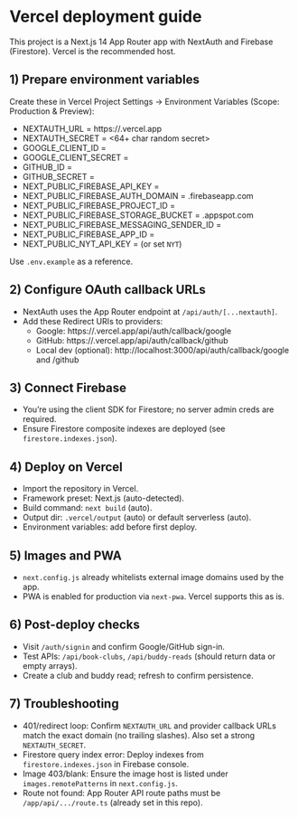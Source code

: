 # Vercel deployment guide

This project is a Next.js 14 App Router app with NextAuth and Firebase (Firestore). Vercel is the recommended host.

## 1) Prepare environment variables

Create these in Vercel Project Settings → Environment Variables (Scope: Production & Preview):

- NEXTAUTH_URL = https://<your-project>.vercel.app
- NEXTAUTH_SECRET = <64+ char random secret>
- GOOGLE_CLIENT_ID = <from Google Cloud>
- GOOGLE_CLIENT_SECRET = <from Google Cloud>
- GITHUB_ID = <from GitHub OAuth app>
- GITHUB_SECRET = <from GitHub OAuth app>
- NEXT_PUBLIC_FIREBASE_API_KEY = <from Firebase project settings>
- NEXT_PUBLIC_FIREBASE_AUTH_DOMAIN = <project-id>.firebaseapp.com
- NEXT_PUBLIC_FIREBASE_PROJECT_ID = <project-id>
- NEXT_PUBLIC_FIREBASE_STORAGE_BUCKET = <project-id>.appspot.com
- NEXT_PUBLIC_FIREBASE_MESSAGING_SENDER_ID = <from Firebase>
- NEXT_PUBLIC_FIREBASE_APP_ID = <from Firebase>
 - NEXT_PUBLIC_NYT_API_KEY = <from NYT Books API> (or set `NYT`)

Use `.env.example` as a reference.

## 2) Configure OAuth callback URLs

- NextAuth uses the App Router endpoint at `/api/auth/[...nextauth]`.
- Add these Redirect URIs to providers:
  - Google: https://<your-project>.vercel.app/api/auth/callback/google
  - GitHub: https://<your-project>.vercel.app/api/auth/callback/github
  - Local dev (optional): http://localhost:3000/api/auth/callback/google and /github

## 3) Connect Firebase

- You’re using the client SDK for Firestore; no server admin creds are required.
- Ensure Firestore composite indexes are deployed (see `firestore.indexes.json`).

## 4) Deploy on Vercel

- Import the repository in Vercel.
- Framework preset: Next.js (auto-detected).
- Build command: `next build` (auto).
- Output dir: `.vercel/output` (auto) or default serverless (auto).
- Environment variables: add before first deploy.

## 5) Images and PWA

- `next.config.js` already whitelists external image domains used by the app.
- PWA is enabled for production via `next-pwa`. Vercel supports this as is.

## 6) Post-deploy checks

- Visit `/auth/signin` and confirm Google/GitHub sign-in.
- Test APIs: `/api/book-clubs`, `/api/buddy-reads` (should return data or empty arrays).
- Create a club and buddy read; refresh to confirm persistence.

## 7) Troubleshooting

- 401/redirect loop: Confirm `NEXTAUTH_URL` and provider callback URLs match the exact domain (no trailing slashes). Also set a strong `NEXTAUTH_SECRET`.
- Firestore query index error: Deploy indexes from `firestore.indexes.json` in Firebase console.
- Image 403/blank: Ensure the image host is listed under `images.remotePatterns` in `next.config.js`.
- Route not found: App Router API route paths must be `/app/api/.../route.ts` (already set in this repo).
